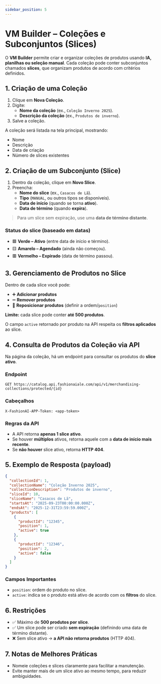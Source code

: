 ```yaml
---
sidebar_position: 5
---
```



# VM Builder – Coleções e Subconjuntos (Slices)

O **VM Builder** permite criar e organizar coleções de produtos usando **IA, planilhas ou seleção manual**.
Cada coleção pode conter subconjuntos chamados **slices**, que organizam produtos de acordo com critérios definidos.

## 1. Criação de uma Coleção

1. Clique em **Nova Coleção**.
2. Digite:
   - **Nome da coleção** (ex., `Coleção Inverno 2025`).
   - **Descrição da coleção** (ex., `Produtos de inverno`).
3. Salve a coleção.

A coleção será listada na tela principal, mostrando:
- Nome
- Descrição
- Data de criação
- Número de slices existentes

## 2. Criação de um Subconjunto (Slice)

1. Dentro da coleção, clique em **Novo Slice**.
2. Preencha:
   - **Nome do slice** (ex., `Casacos de Lã`).
   - **Tipo** (`MANUAL`, ou outros tipos se disponíveis).
   - **Data de início** (quando se torna **ativo**).
   - **Data de término** (quando **expira**).

> Para um slice sem expiração, use uma **data de término distante**.

### Status do slice (baseado em datas)
- 🟩 **Verde – Ativo** (entre data de início e término).
- 🟨 **Amarelo – Agendado** (ainda não começou).
- 🟥 **Vermelho – Expirado** (data de término passou).

## 3. Gerenciamento de Produtos no Slice

Dentro de cada slice você pode:
- ➕ **Adicionar produtos**
- ➖ **Remover produtos**
- 🔀 **Reposicionar produtos** (definir a ordem/`position`)

**Limite:** cada slice pode conter **até 500 produtos**.

O campo `active` retornado por produto na API respeita os **filtros aplicados** ao slice.

## 4. Consulta de Produtos da Coleção via API

Na página da coleção, há um endpoint para consultar os produtos do **slice ativo**.

### Endpoint
```http
GET https://catalog.api.fashionaiale.com/api/v1/merchandising-collections/protected/{id}
```

### Cabeçalhos
```http
X-FashionAI-APP-Token: <app-token>
```

### Regras da API
- A API retorna **apenas 1 slice ativo**.
- Se houver **múltiplos** ativos, retorna aquele com a **data de início mais recente**.
- Se **não houver** slice ativo, retorna **HTTP 404**.

## 5. Exemplo de Resposta (payload)

```json
{
  "collectionId": 1,
  "collectionName": "Coleção Inverno 2025",
  "collectionDescription": "Produtos de inverno",
  "sliceId": 10,
  "sliceName": "Casacos de Lã",
  "startsAt": "2025-09-23T00:00:00.000Z",
  "endsAt": "2025-12-31T23:59:59.000Z",
  "products": [
    {
      "productId": "12345",
      "position": 1,
      "active": true
    },
    {
      "productId": "12346",
      "position": 2,
      "active": false
    }
  ]
}
```

### Campos Importantes
- `position`: ordem do produto no slice.
- `active`: indica se o produto está ativo de acordo com os **filtros** do slice.

## 6. Restrições

- ✅ Máximo de **500 produtos por slice**.
- ✅ Um slice pode ser criado **sem expiração** (definindo uma data de término distante).
- ❌ Sem slice ativo → **a API não retorna produtos** (HTTP 404).

## 7. Notas de Melhores Práticas

- Nomeie coleções e slices claramente para facilitar a manutenção.
- Evite manter mais de um slice ativo ao mesmo tempo, para reduzir ambiguidades.  

